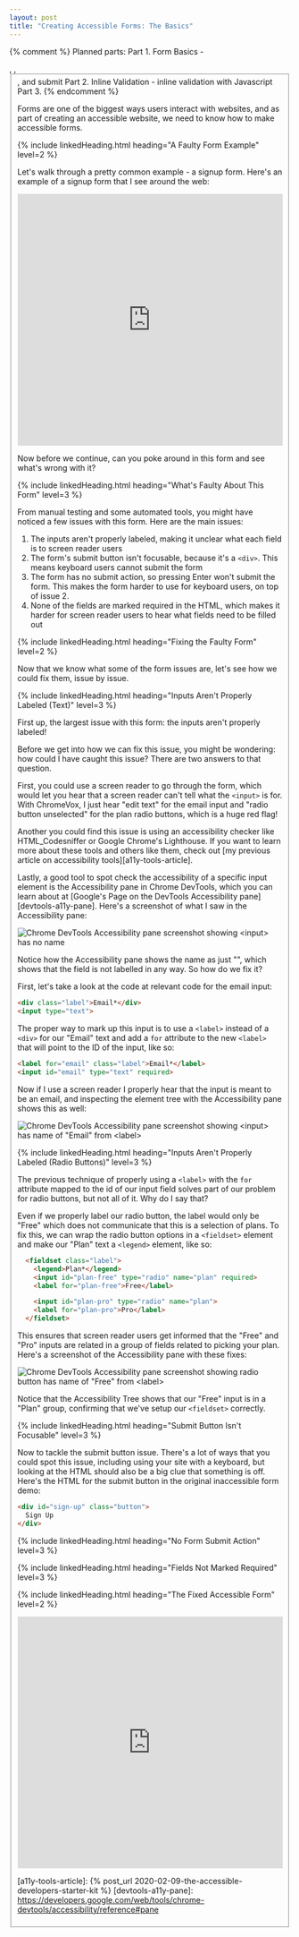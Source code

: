 ```yaml
---
layout: post
title: "Creating Accessible Forms: The Basics"
---
```


{% comment %}
Planned parts:
Part 1. Form Basics - <form>, <label>, <fieldset>, and submit
Part 2. Inline Validation - inline validation with Javascript
Part 3.
{% endcomment %}

Forms are one of the biggest ways users interact with websites, and as part of creating an accessible website, we need to know how to make accessible forms.

{% include linkedHeading.html heading="A Faulty Form Example" level=2 %}

Let's walk through a pretty common example - a signup form. Here's an example of a signup form that I see around the web:

<iframe title="Inacessible Form Example"
  src="https://codepen.io/viktorkoves/embed/rNVYPWK?height=400&theme-id=light&default-tab=result"
  height="450" style="width: 100%;" scrolling="no"
  frameborder="no" allowtransparency="true" allowfullscreen="true">
  See the Pen <a href='https://codepen.io/viktorkoves/pen/rNVYPWK'>Inacessible Form</a> by Viktor Köves
  (<a href='https://codepen.io/viktorkoves'>@viktorkoves</a>) on <a href='https://codepen.io'>CodePen</a>.
</iframe>

Now before we continue, can you poke around in this form and see what's wrong with it?

{% include linkedHeading.html heading="What's Faulty About This Form" level=3 %}

From manual testing and some automated tools, you might have noticed a few issues with this form. Here are the main issues:

1. The inputs aren't properly labeled, making it unclear what each field is to screen reader users
2. The form's submit button isn't focusable, because it's a `<div>`. This means keyboard users cannot submit the form
3. The form has no submit action, so pressing Enter won't submit the form. This makes the form harder to use for keyboard users, on top of issue 2.
4. None of the fields are marked required in the HTML, which makes it harder for
  screen reader users to hear what fields need to be filled out

{% include linkedHeading.html heading="Fixing the Faulty Form" level=2 %}

Now that we know what some of the form issues are, let's see how we could fix them, issue by issue.

{% include linkedHeading.html heading="Inputs Aren't Properly Labeled (Text)" level=3 %}

First up, the largest issue with this form: the inputs aren't properly labeled!

Before we get into how we can fix this issue, you might be wondering: how could I have caught this issue? There are two answers to that question.

First, you could use a screen reader to go through the form, which would let you hear that a screen reader can't tell what the `<input>` is for. With ChromeVox, I just hear "edit text" for the email input and "radio button unselected" for the plan radio buttons, which is a huge red flag!

Another you could find this issue is using an accessibility checker like HTML_Codesniffer or Google Chrome's Lighthouse. If you want to learn more about these tools and others like them, check out [my previous article on accessibility tools][a11y-tools-article].

Lastly, a good tool to spot check the accessibility of a specific input element is the Accessibility pane in Chrome DevTools, which you can learn about at [Google's Page on the DevTools Accessibility pane][devtools-a11y-pane]. Here's a screenshot of what I saw in the Accessibility pane:

![Chrome DevTools Accessibility pane screenshot showing &lt;input&gt; has no name](/post-assets/form-accessibility-bad-input.png)

Notice how the Accessibility pane shows the name as just "", which shows that the field is not labelled in any way. So how do we fix it?

First, let's take a look at the code at relevant code for the email input:

```html
<div class="label">Email*</div>
<input type="text">
```

The proper way to mark up this input is to use a `<label>` instead of a `<div>` for our "Email" text and add a `for` attribute to the new `<label>` that will point to the ID of the input, like so:

```html
<label for="email" class="label">Email*</label>
<input id="email" type="text" required>
```

Now if I use a screen reader I properly hear that the input is meant to be an email, and inspecting the element tree with the Accessibility pane shows this as well:

![Chrome DevTools Accessibility pane screenshot showing &lt;input&gt; has name of "Email" from &lt;label&gt;](/post-assets/form-accessibility-good-input.png)

{% include linkedHeading.html heading="Inputs Aren't Properly Labeled (Radio Buttons)" level=3 %}

The previous technique of properly using a `<label>` with the `for` attribute mapped to the id of our input field solves part of our problem for radio buttons, but not all of it. Why do I say that?

Even if we properly label our radio button, the label would only be "Free" which does not communicate that this is a selection of plans. To fix this, we can wrap the radio button options in a `<fieldset>` element and make our "Plan" text a `<legend>` element, like so:

```html
  <fieldset class="label">
    <legend>Plan*</legend>
    <input id="plan-free" type="radio" name="plan" required>
    <label for="plan-free">Free</label>

    <input id="plan-pro" type="radio" name="plan">
    <label for="plan-pro">Pro</label>
  </fieldset>
```

This ensures that screen reader users get informed that the "Free" and "Pro" inputs are related in a group of fields related to picking your plan. Here's a screenshot of the Accessibility pane with these fixes:

![Chrome DevTools Accessibility pane screenshot showing radio button has name of "Free" from &lt;label&gt;](/post-assets/form-accessibility-good-radio.png)

Notice that the Accessibility Tree shows that our "Free" input is in a "Plan" group, confirming that we've setup our `<fieldset>` correctly.

{% include linkedHeading.html heading="Submit Button Isn't Focusable" level=3 %}

Now to tackle the submit button issue. There's a lot of ways that you could spot this issue, including using your site with a keyboard, but looking at the HTML should also be  a big clue that something is off. Here's the HTML for the submit button in the original inaccessible form demo:

```html
<div id="sign-up" class="button">
  Sign Up
</div>
```

{% include linkedHeading.html heading="No Form Submit Action" level=3 %}

{% include linkedHeading.html heading="Fields Not Marked Required" level=3 %}



{% include linkedHeading.html heading="The Fixed Accessible Form" level=2 %}


<iframe title="Inacessible Form Made Accessible"
  src="https://codepen.io/viktorkoves/embed/yLNPZzK?height=265&theme-id=light&default-tab=result"
  height="450" style="width: 100%;" scrolling="no"
  frameborder="no" allowtransparency="true" allowfullscreen="true">
  See the Pen <a href='https://codepen.io/viktorkoves/pen/yLNPZzK'>Inaccessible Form Made Accessible</a> by Viktor Köves
  (<a href='https://codepen.io/viktorkoves'>@viktorkoves</a>) on <a href='https://codepen.io'>CodePen</a>.
</iframe>

<!-- All links for simplicity -->
[mdn-input]: https://developer.mozilla.org/en-US/docs/Web/HTML/Element/input
[a11y-tools-article]: {% post_url 2020-02-09-the-accessible-developers-starter-kit %}
[devtools-a11y-pane]: https://developers.google.com/web/tools/chrome-devtools/accessibility/reference#pane
